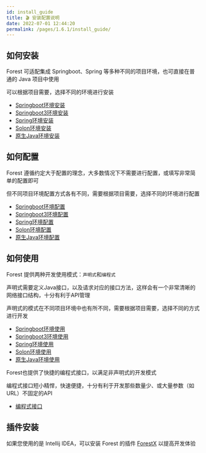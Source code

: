 ```yaml
---
id: install_guide
title: 🎬 安装配置说明
date: 2022-07-01 12:44:20
permalink: /pages/1.6.1/install_guide/
---
```



## 如何安装

Forest 可适配集成 Springboot、Spring 等多种不同的项目环境，也可直接在普通的 Java 项目中使用

可以根据项目需要，选择不同的环境进行安装

- [Springboot环境安装](/pages/1.6.1/spring_boot_install/)
- [Springboot3环境安装](/pages/1.6.1/spring_boot3_install/)
- [Spring环境安装](/pages/1.6.1/spring_install/)
- [Solon环境安装](/pages/1.6.1/solon_install/)
- [原生Java环境安装](/pages/1.6.1/java_install/)

## 如何配置

Forest 遵循约定大于配置的理念，大多数情况下不需要进行配置，或填写非常简单的配置即可

但不同项目环境配置方式各有不同，需要根据项目需要，选择不同的环境进行配置

- [Springboot环境配置](/pages/1.6.1/spring_boot_install/)
- [Springboot3环境配置](/pages/1.6.1/spring_boot3_install/)
- [Spring环境配置](/pages/1.6.1/spring_config/)
- [Solon环境配置](/pages/1.6.1/solon_config/)
- [原生Java环境配置](/pages/1.6.1/java_config/)

## 如何使用

Forest 提供两种开发使用模式：`声明式`和`编程式`

声明式需要定义Java接口，以及请求对应的接口方法，这样会有一个非常清晰的网络接口结构，十分有利于API管理

声明式的模式在不同项目环境中也有所不同，需要根据项目需要，选择不同的方式进行开发

- [Springboot环境使用](/pages/1.6.1/spring_boot_usage/)
- [Springboot3环境使用](/pages/1.6.1/spring_boot3_usage/)
- [Spring环境使用](/pages/1.6.1/spring_usage/)
- [Solon环境使用](/pages/1.6.1/solon_usage/)
- [原生Java环境使用](/pages/1.6.1/java_usage/)

Forest也提供了快捷的编程式接口，以满足非声明式的开发模式

编程式接口短小精悍，快速便捷，十分有利于开发那些数量少、或大量参数（如URL）不固定的API

- [编程式接口](/pages/1.6.1/param_api/)

## 插件安装

如果您使用的是 Intellij IDEA，可以安装 Forest 的插件 [ForestX](/pages/plugin/forestx/) 以提高开发体验

